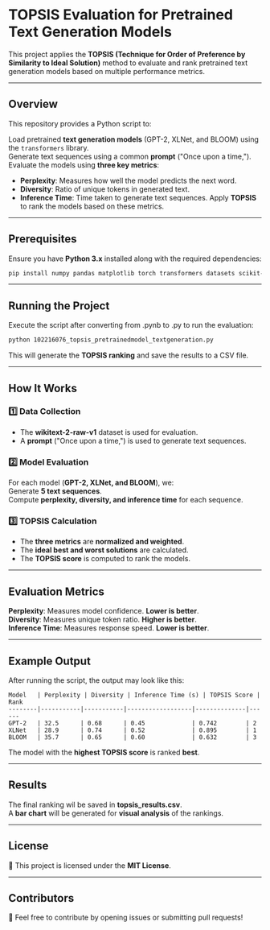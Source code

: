 #  TOPSIS Evaluation for Pretrained Text Generation Models

This project applies the **TOPSIS (Technique for Order of Preference by Similarity to Ideal Solution)** method to evaluate and rank pretrained text generation models based on multiple performance metrics.

---

##  Overview

This repository provides a Python script to:

 Load pretrained **text generation models** (GPT-2, XLNet, and BLOOM) using the `transformers` library.  
 Generate text sequences using a common **prompt** ("Once upon a time,").  
 Evaluate the models using **three key metrics**:
   - **Perplexity**: Measures how well the model predicts the next word.
   - **Diversity**: Ratio of unique tokens in generated text.
   - **Inference Time**: Time taken to generate text sequences.
 Apply **TOPSIS** to rank the models based on these metrics.

---

##  Prerequisites

Ensure you have **Python 3.x** installed along with the required dependencies:

```bash
pip install numpy pandas matplotlib torch transformers datasets scikit-learn
```

---

##  Running the Project

Execute the script after converting from .pynb to .py to run the evaluation:

```bash
python 102216076_topsis_pretrainedmodel_textgeneration.py
```

This will generate the **TOPSIS ranking** and save the results to a CSV file.

---

##  How It Works

### **1️⃣ Data Collection**
- The **wikitext-2-raw-v1** dataset is used for evaluation.  
- A **prompt** ("Once upon a time,") is used to generate text sequences.  

### **2️⃣ Model Evaluation**
For each model (**GPT-2, XLNet, and BLOOM**), we:  
 Generate **5 text sequences**.  
 Compute **perplexity, diversity, and inference time** for each sequence.  

### **3️⃣ TOPSIS Calculation**
- The **three metrics** are **normalized and weighted**.  
- The **ideal best and worst solutions** are calculated.  
- The **TOPSIS score** is computed to rank the models.  

---

##  Evaluation Metrics

 **Perplexity**: Measures model confidence. **Lower is better**.  
 **Diversity**: Measures unique token ratio. **Higher is better**.  
 **Inference Time**: Measures response speed. **Lower is better**.  

---

##  Example Output

After running the script, the output may look like this:

```plaintext
Model   | Perplexity | Diversity | Inference Time (s) | TOPSIS Score | Rank
--------|-----------|-----------|------------------|--------------|------
GPT-2   | 32.5      | 0.68      | 0.45             | 0.742        | 2
XLNet   | 28.9      | 0.74      | 0.52             | 0.895        | 1
BLOOM   | 35.7      | 0.65      | 0.60             | 0.632        | 3
```

 The model with the **highest TOPSIS score** is ranked **best**.

---

##  Results

 The final ranking wil be saved in **topsis_results.csv**.  
 A **bar chart** will be generated for **visual analysis** of the rankings.  

---

##  License

📜 This project is licensed under the **MIT License**. 

---

##  Contributors

👥 Feel free to contribute by opening issues or submitting pull requests!  


